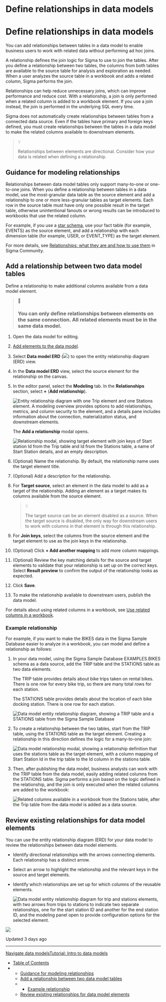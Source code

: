 # Define relationships in data models

# Define relationships in data models

You can add relationships between tables in a data model to enable business users to work with related data without performing ad hoc joins.

A relationship defines the join logic for Sigma to use to join the tables. After you define a relationship between two tables, the columns from both tables are available to the source table for analysis and exploration as needed. When a user analyzes the source table in a workbook and adds a related column, Sigma performs the join.

Relationships can help reduce unnecessary joins, which can improve performance and reduce cost. With a relationship, a join is only performed when a related column is added to a workbook element. If you use a join instead, the join is performed in the underlying SQL every time.

Sigma does not automatically create relationships between tables from a connected data source. Even if the tables have primary and foreign keys defined, you must create relationships between the tables in a data model to make the related columns available to downstream elements.

> 💡
>
> Relationships between elements are directional. Consider how your data is related when defining a relationship.

## Guidance for modeling relationships

Relationships between data model tables only support many-to-one or one-to-one joins. When you define a relationship between tables in a data model, use the most-granular data table as the source element and add a relationship to one or more less-granular tables as target elements. Each row in the source table must have only one possible result in the target table, otherwise unintentional fanouts or wrong results can be introduced to workbooks that use the related column.

For example, if you use a [star schema](https://en.wikipedia.org/wiki/Star_schema), use your fact table (for example, EVENTS) as the source element, and add a relationship with each dimension table (for example, USER, or EVENT\_TYPE) as the target element.

For more details, see [Relationships: what they are and how to use them](https://community.sigmacomputing.com/t/relationships-what-they-are-and-how-to-use-them/4332) in Sigma Community.

## Add a relationship between two data model tables

Define a relationship to make additional columns available from a data model element.

> 📘
>
> ### You can only define relationships between elements on the same connection. All related elements must be in the same data model.

1. Open the data model for editing.
2. [Add elements to the data model](/docs/create-and-manage-data-models).
3. Select **Data model ERD** (![](https://sigma-docs-screenshots.s3.us-west-2.amazonaws.com/Icons/data-model.svg)) to open the entity relationship diagram (ERD) view.
4. In the **Data model ERD** view, select the source element for the relationship on the canvas.
5. In the editor panel, select the **Modeling** tab. In the **Relationships** section, select **+** (**Add relationship**).

   ![Entity relationship diagram with one Trip element and one Stations element. A modeling overview provides options to add relationships, metrics, and column security to the element, and a details pane includes information about the connection, materialization status, and downstream elements.](https://files.readme.io/d9a1ec580897e1c8f8f0518c2ed7eebd0b765bf6d58b683db1fe5f7d625d9aa3-data-model-erd.png)

   The **Add a relationship** modal opens.

   ![Relationship modal, showing target element with join keys of Start station Id from the Trip table and Id from the Stations table, a name of Start Station details, and an empty description.](https://files.readme.io/931951e7fb7aea1c01e837b794b21e1af3f738c54a15c831221a78ea7a8d6529-dm-rel-add.png)
6. (Optional) Name the relationship. By default, the relationship name uses the target element title.
7. (Optional) Add a description for the relationship.
8. For **Target source**, select an element in the data model to add as a target of the relationship. Adding an element as a target makes its columns available from the source element.

   > 💡
   >
   > The target source can be an element disabled as a source. When the target source is disabled, the only way for downstream users to work with columns in that element is through this relationship.
9. For **Join keys**, select the columns from the source element and the target element to use as the join keys in the relationship.
10. (Optional) Click **+ Add another mapping** to add more column mappings.
11. (Optional) Review the key matching details for the source and target elements to validate that your relationship is set up on the correct keys. Select **Result preview** to confirm the output of the relationship looks as expected.
12. Click **Save**.
13. To make the relationship available to downstream users, publish the data model.

For details about using related columns in a workbook, see [Use related columns in a workbook](/docs/use-related-columns-in-a-workbook).

### Example relationship

For example, if you want to make the BIKES data in the Sigma Sample Database easier to analyze in a workbook, you can model and define a relationship as follows:

1. In your data model, using the Sigma Sample Database EXAMPLES.BIKES schema as a data source, add the TRIP table and the STATIONS table as two data elements.

   The TRIP table provides details about bike trips taken on rental bikes. There is one row for every bike trip, so there are many total rows for each station.

   The STATIONS table provides details about the location of each bike docking station. There is one row for each station.

   ![Data model entity relationship diagram, showing a TRIP table and a STATIONS table from the Sigma Sample Database](https://files.readme.io/d9a1ec580897e1c8f8f0518c2ed7eebd0b765bf6d58b683db1fe5f7d625d9aa3-data-model-erd.png)
2. To create a relationship between the two tables, start from the TRIP table, using the STATIONS table as the target element. Creating a relationship in this direction defines the logic for a many-to-one join:

   ![Data model relationship modal, showing a relationship definition that uses the stations table as the target element, with a column mapping of Start Station Id in the trip table to the Id column in the stations table.](https://files.readme.io/931951e7fb7aea1c01e837b794b21e1af3f738c54a15c831221a78ea7a8d6529-dm-rel-add.png)
3. Then, after publishing the data model, business analysts can work with the TRIP table from the data model, easily adding related columns from the STATIONS table. Sigma performs a join based on the logic defined in the relationship, and the join is only executed when the related columns are added to the workbook:

   ![Related columns available in a workbook from the Stations table, after the Trip table from the data model is added as a data source.](https://files.readme.io/f49529347bdc20fb584a935075ddf64c86fc4b3c62e586a36e59a97986a4c95d-use-related-columns.png)

## Review existing relationships for data model elements

You can use the entity relationship diagram (ERD) for your data model to review the relationships between data model elements.

* Identify directional relationships with the arrows connecting elements. Each relationship has a distinct arrow.
* Select an arrow to highlight the relationship and the relevant keys in the source and target elements.
* Identify which relationships are set up for which columns of the reusable elements.

  ![Data model entity relationship diagram for trip and stations elements, with two arrows from trips to stations to indicate two separate relationships, one for the start station ID and another for the end station ID, and the modeling panel open to provide configuration options for the selected element.](https://files.readme.io/363a358c6e585bc9605527404691685fbe330276589441087c35fe6c81c302f7-dm-erd-multiple.png)

![](https://files.readme.io/363a358c6e585bc9605527404691685fbe330276589441087c35fe6c81c302f7-dm-erd-multiple.png)

Updated 3 days ago

---

[Navigate data models](/docs/navigate-data-models)[Tutorial: Intro to data models](/docs/data-modeling-tutorial)

* [Table of Contents](#)
* + [Guidance for modeling relationships](#guidance-for-modeling-relationships)
  + [Add a relationship between two data model tables](#add-a-relationship-between-two-data-model-tables)
  + - [Example relationship](#example-relationship)
  + [Review existing relationships for data model elements](#review-existing-relationships-for-data-model-elements)